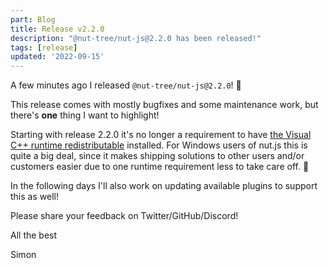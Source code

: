 ```yaml
---
part: Blog
title: Release v2.2.0
description: "@nut-tree/nut-js@2.2.0 has been released!"
tags: [release]
updated: '2022-09-15'
---
```


A few minutes ago I released `@nut-tree/nut-js@2.2.0`! 🚀 

This release comes with mostly bugfixes and some maintenance work, but there's **one** thing I want to highlight!

Starting with release 2.2.0 it's no longer a requirement to have [the Visual C++ runtime redistributable](https://docs.microsoft.com/en-us/cpp/windows/latest-supported-vc-redist?view=msvc-170) installed.
For Windows users of nut.js this is quite a big deal, since it makes shipping solutions to other users and/or customers easier due to one runtime requirement less to take care off. 💪

In the following days I'll also work on updating available plugins to support this as well!

Please share your feedback on Twitter/GitHub/Discord!

All the best

Simon
